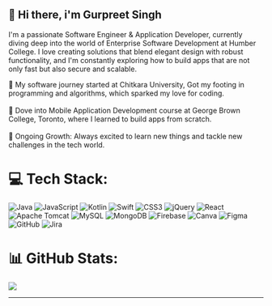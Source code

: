 ## 👋 Hi there, i'm Gurpreet Singh

I'm a passionate Software Engineer & Application Developer, currently diving deep into the world of Enterprise Software Development at Humber College. I love creating solutions that blend elegant design with robust functionality, and I'm constantly exploring how to build apps that are not only fast but also secure and scalable.

 🔭 My software journey started at Chitkara University, Got my footing in programming and algorithms, which sparked my love for coding.</br></br>
 🌱 Dove into Mobile Application Development course at George Brown College, Toronto, where I learned to build apps from scratch.</br></br>
 👯 Ongoing Growth: Always excited to learn new things and tackle new challenges in the tech world.</br>

 
# 💻 Tech Stack:
![Java](https://img.shields.io/badge/java-%23ED8B00.svg?style=for-the-badge&logo=openjdk&logoColor=white) ![JavaScript](https://img.shields.io/badge/javascript-%23323330.svg?style=for-the-badge&logo=javascript&logoColor=%23F7DF1E) ![Kotlin](https://img.shields.io/badge/kotlin-%237F52FF.svg?style=for-the-badge&logo=kotlin&logoColor=white) ![Swift](https://img.shields.io/badge/swift-F54A2A?style=for-the-badge&logo=swift&logoColor=white) ![CSS3](https://img.shields.io/badge/css3-%231572B6.svg?style=for-the-badge&logo=css3&logoColor=white) ![jQuery](https://img.shields.io/badge/jquery-%230769AD.svg?style=for-the-badge&logo=jquery&logoColor=white) ![React](https://img.shields.io/badge/react-%2320232a.svg?style=for-the-badge&logo=react&logoColor=%2361DAFB) ![Apache Tomcat](https://img.shields.io/badge/apache%20tomcat-%23F8DC75.svg?style=for-the-badge&logo=apache-tomcat&logoColor=black) ![MySQL](https://img.shields.io/badge/mysql-4479A1.svg?style=for-the-badge&logo=mysql&logoColor=white) ![MongoDB](https://img.shields.io/badge/MongoDB-%234ea94b.svg?style=for-the-badge&logo=mongodb&logoColor=white) ![Firebase](https://img.shields.io/badge/firebase-a08021?style=for-the-badge&logo=firebase&logoColor=ffcd34) ![Canva](https://img.shields.io/badge/Canva-%2300C4CC.svg?style=for-the-badge&logo=Canva&logoColor=white) ![Figma](https://img.shields.io/badge/figma-%23F24E1E.svg?style=for-the-badge&logo=figma&logoColor=white) ![GitHub](https://img.shields.io/badge/github-%23121011.svg?style=for-the-badge&logo=github&logoColor=white) ![Jira](https://img.shields.io/badge/jira-%230A0FFF.svg?style=for-the-badge&logo=jira&logoColor=white)
# 📊 GitHub Stats:
![](https://github-readme-stats.vercel.app/api/top-langs/?username=Gurpreet-Singh20&theme=dark&hide_border=true&include_all_commits=true&count_private=false&layout=compact)

---
<!--[![](https://visitcount.itsvg.in/api?id=Gurpreet-Singh20&icon=0&color=0)](https://visitcount.itsvg.in)-->

<!-- Proudly created with GPRM ( https://gprm.itsvg.in ) -->
<!--
**Gurpreet-Singh20/Gurpreet-Singh20** is a ✨ _special_ ✨ repository because its `README.md` (this file) appears on your GitHub profile.

Here are some ideas to get you started:

-
- 🤔 I’m looking for help with ...
- 💬 Ask me about ...
- 📫 How to reach me: ...
- 😄 Pronouns: ...
- ⚡ Fun fact: ...


-->
